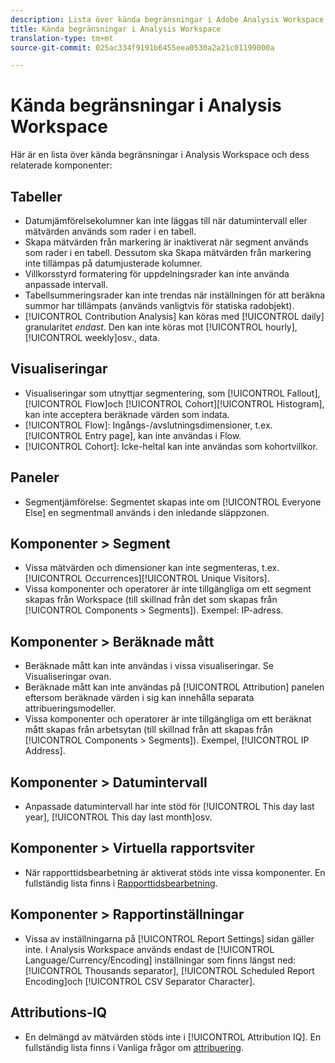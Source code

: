 ```yaml
---
description: Lista över kända begränsningar i Adobe Analysis Workspace och dess relaterade komponenter
title: Kända begränsningar i Analysis Workspace
translation-type: tm+mt
source-git-commit: 025ac334f9191b6455eea0530a2a21c01199000a

---
```



# Kända begränsningar i Analysis Workspace

Här är en lista över kända begränsningar i Analysis Workspace och dess relaterade komponenter:

## Tabeller

* Datumjämförelsekolumner kan inte läggas till när datumintervall eller mätvärden används som rader i en tabell.
* Skapa mätvärden från markering är inaktiverat när segment används som rader i en tabell. Dessutom ska Skapa mätvärden från markering inte tillämpas på datumjusterade kolumner.
* Villkorsstyrd formatering för uppdelningsrader kan inte använda anpassade intervall.
* Tabellsummeringsrader kan inte trendas när inställningen för att beräkna summor har tillämpats (används vanligtvis för statiska radobjekt).
* [!UICONTROL Contribution Analysis] kan köras med [!UICONTROL daily] granularitet _endast_. Den kan inte köras mot [!UICONTROL hourly], [!UICONTROL weekly]osv., data.

## Visualiseringar

* Visualiseringar som utnyttjar segmentering, som [!UICONTROL Fallout], [!UICONTROL Flow]och [!UICONTROL Cohort][!UICONTROL Histogram], kan inte acceptera beräknade värden som indata.
* [!UICONTROL Flow]: Ingångs-/avslutningsdimensioner, t.ex. [!UICONTROL Entry page], kan inte användas i Flow.
* [!UICONTROL Cohort]: Icke-heltal kan inte användas som kohortvillkor.

## Paneler

* Segmentjämförelse: Segmentet skapas inte om [!UICONTROL Everyone Else] en segmentmall används i den inledande släppzonen.

## Komponenter > Segment

* Vissa mätvärden och dimensioner kan inte segmenteras, t.ex. [!UICONTROL Occurrences][!UICONTROL Unique Visitors].
* Vissa komponenter och operatorer är inte tillgängliga om ett segment skapas från Workspace (till skillnad från det som skapas från [!UICONTROL Components > Segments]). Exempel: IP-adress.

## Komponenter > Beräknade mått

* Beräknade mått kan inte användas i vissa visualiseringar. Se Visualiseringar ovan.
* Beräknade mått kan inte användas på [!UICONTROL Attribution] panelen eftersom beräknade värden i sig kan innehålla separata attribueringsmodeller.
* Vissa komponenter och operatorer är inte tillgängliga om ett beräknat mått skapas från arbetsytan (till skillnad från att skapas från [!UICONTROL Components > Segments]). Exempel, [!UICONTROL IP Address].

## Komponenter > Datumintervall

* Anpassade datumintervall har inte stöd för [!UICONTROL This day last year], [!UICONTROL This day last month]osv.

## Komponenter > Virtuella rapportsviter

* När rapporttidsbearbetning är aktiverat stöds inte vissa komponenter. En fullständig lista finns i [Rapporttidsbearbetning](/help/components/vrs/vrs-report-time-processing.md).

## Komponenter > Rapportinställningar

* Vissa av inställningarna på [!UICONTROL Report Settings] sidan gäller inte. I Analysis Workspace används endast de [!UICONTROL Language/Currency/Encoding] inställningar som finns längst ned: [!UICONTROL Thousands separator], [!UICONTROL Scheduled Report Encoding]och [!UICONTROL CSV Separator Character].

## Attributions-IQ

* En delmängd av mätvärden stöds inte i [!UICONTROL Attribution IQ]. En fullständig lista finns i Vanliga frågor om [attribuering](/help/analyze/analysis-workspace/c-panels/attribution/attribution-faq.md).
